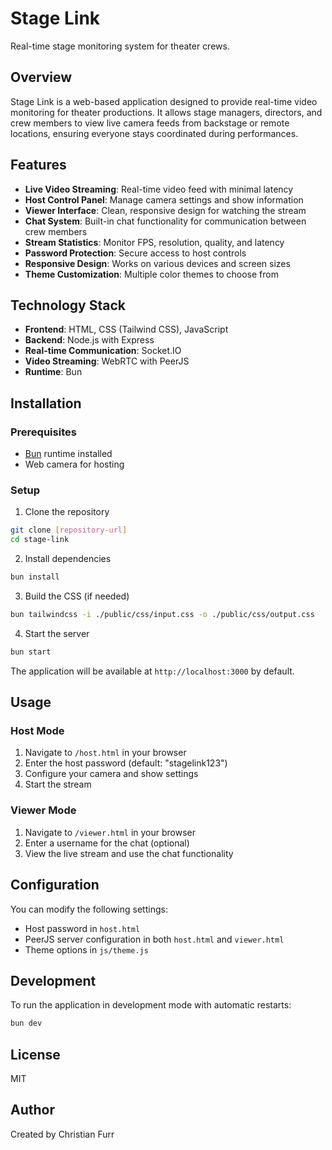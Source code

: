 # Stage Link

Real-time stage monitoring system for theater crews.

## Overview

Stage Link is a web-based application designed to provide real-time video monitoring for theater productions. It allows stage managers, directors, and crew members to view live camera feeds from backstage or remote locations, ensuring everyone stays coordinated during performances.

## Features

- **Live Video Streaming**: Real-time video feed with minimal latency
- **Host Control Panel**: Manage camera settings and show information
- **Viewer Interface**: Clean, responsive design for watching the stream
- **Chat System**: Built-in chat functionality for communication between crew members
- **Stream Statistics**: Monitor FPS, resolution, quality, and latency
- **Password Protection**: Secure access to host controls
- **Responsive Design**: Works on various devices and screen sizes
- **Theme Customization**: Multiple color themes to choose from

## Technology Stack

- **Frontend**: HTML, CSS (Tailwind CSS), JavaScript
- **Backend**: Node.js with Express
- **Real-time Communication**: Socket.IO
- **Video Streaming**: WebRTC with PeerJS
- **Runtime**: Bun

## Installation

### Prerequisites

- [Bun](https://bun.sh/) runtime installed
- Web camera for hosting

### Setup

1. Clone the repository

```bash
git clone [repository-url]
cd stage-link
```

2. Install dependencies

```bash
bun install
```

3. Build the CSS (if needed)

```bash
bun tailwindcss -i ./public/css/input.css -o ./public/css/output.css
```

4. Start the server

```bash
bun start
```

The application will be available at `http://localhost:3000` by default.

## Usage

### Host Mode

1. Navigate to `/host.html` in your browser
2. Enter the host password (default: "stagelink123")
3. Configure your camera and show settings
4. Start the stream

### Viewer Mode

1. Navigate to `/viewer.html` in your browser
2. Enter a username for the chat (optional)
3. View the live stream and use the chat functionality

## Configuration

You can modify the following settings:

- Host password in `host.html`
- PeerJS server configuration in both `host.html` and `viewer.html`
- Theme options in `js/theme.js`

## Development

To run the application in development mode with automatic restarts:

```bash
bun dev
```

## License

MIT

## Author

Created by Christian Furr